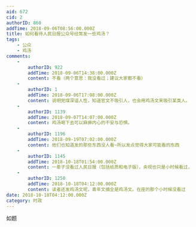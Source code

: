 ```yaml
---
aid: 672
cid: 2
authorID: 860
addTime: 2018-09-06T08:56:00.000Z
title: 如何看待人民日报公众号经常发一些鸡汤？
tags:
    - 公众
    - 鸡汤
comments:
    -
        authorID: 922
        addTime: 2018-09-06T14:38:00.000Z
        content: 不看（两个意思：我没看过；建议大家都不看）
    -
        authorID: 1
        addTime: 2018-09-06T17:08:00.000Z
        content: 说明党煤深谙人性，知道官文不吸引人，也会用鸡汤文来吸引某类人。
    -
        authorID: 1139
        addTime: 2018-09-07T14:07:00.000Z
        content: 鸡汤喝下去可以麻痹内心的不安与恐惧。
    -
        authorID: 1196
        addTime: 2018-09-19T07:02:00.000Z
        content: 他们也知道发的那些东西没人看~所以发点觉得大家可能看的东西
    -
        authorID: 1145
        addTime: 2018-10-18T01:54:00.000Z
        content: 一辈子没看过人民日报（包括纸质和电子版），央视也只是小时候看过， 现在基本回家电视都没怎么开过呢。
    -
        authorID: 1250
        addTime: 2018-10-18T04:12:00.000Z
        content: 读者还发鸡汤文呢，青年文摘全是鸡汤文。在座的那个小时候没看过
date: 2018-10-18T04:12:00.000Z
category: 时政
---
```


如题
